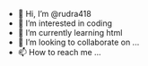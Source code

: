 - 👋 Hi, I’m @rudra418
- 👀 I’m interested in coding
- 🌱 I’m currently learning html
- 💞️ I’m looking to collaborate on ...
- 📫 How to reach me ...

<!---
rudra418/rudra418 is a ✨ special ✨ repository because its `README.md` (this file) appears on your GitHub profile.
You can click the Preview link to take a look at your changes.
--->

